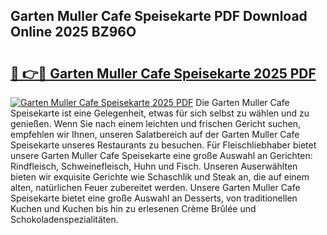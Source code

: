## Garten Muller Cafe Speisekarte PDF Download Online 2025 BZ96O

# <h2><a href="http://gccgzqt.nevu.top/?p=Garten+Muller+Cafe+Speisekarte">🔗 👉🔴 Garten Muller Cafe Speisekarte 2025 PDF</a></h2>

[![Garten Muller Cafe Speisekarte 2025 PDF](https://i.imgur.com/dBaPXMq.png)](http://gccgzqt.nevu.top/?p=Garten+Muller+Cafe+Speisekarte)
Die Garten Muller Cafe Speisekarte ist eine Gelegenheit, etwas für sich selbst zu wählen und zu genießen. Wenn Sie nach einem leichten und frischen Gericht suchen, empfehlen wir Ihnen, unseren Salatbereich auf der Garten Muller Cafe Speisekarte unseres Restaurants zu besuchen. Für Fleischliebhaber bietet unsere Garten Muller Cafe Speisekarte eine große Auswahl an Gerichten: Rindfleisch, Schweinefleisch, Huhn und Fisch. Unseren Auserwählten bieten wir exquisite Gerichte wie Schaschlik und Steak an, die auf einem alten, natürlichen Feuer zubereitet werden. Unsere Garten Muller Cafe Speisekarte bietet eine große Auswahl an Desserts, von traditionellen Kuchen und Kuchen bis hin zu erlesenen Crème Brûlée und Schokoladenspezialitäten.

